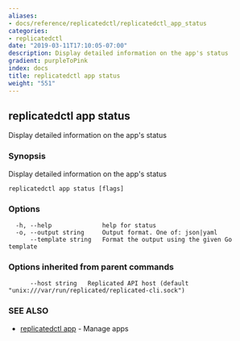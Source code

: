 ```yaml
---
aliases:
- docs/reference/replicatedctl/replicatedctl_app_status
categories:
- replicatedctl
date: "2019-03-11T17:10:05-07:00"
description: Display detailed information on the app's status
gradient: purpleToPink
index: docs
title: replicatedctl app status
weight: "551"
---
```


## replicatedctl app status

Display detailed information on the app's status

### Synopsis

Display detailed information on the app's status

```
replicatedctl app status [flags]
```

### Options

```
  -h, --help              help for status
  -o, --output string     Output format. One of: json|yaml
      --template string   Format the output using the given Go template
```

### Options inherited from parent commands

```
      --host string   Replicated API host (default "unix:///var/run/replicated/replicated-cli.sock")
```

### SEE ALSO

* [replicatedctl app](/api/replicatedctl/replicatedctl_app/)	 - Manage apps


